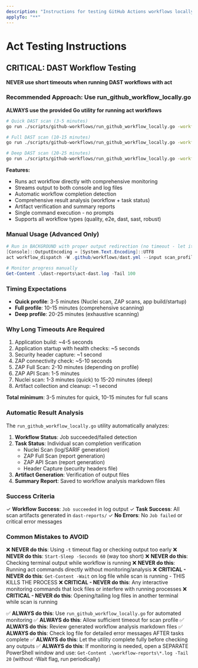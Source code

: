 ```yaml
---
description: "Instructions for testing GitHub Actions workflows locally with act"
applyTo: "**"
---
```

# Act Testing Instructions

## CRITICAL: DAST Workflow Testing

**NEVER use short timeouts when running DAST workflows with act**

### Recommended Approach: Use run_github_workflow_locally.go

**ALWAYS use the provided Go utility for running act workflows**

```bash
# Quick DAST scan (3-5 minutes)
go run ./scripts/github-workflows/run_github_workflow_locally.go -workflows=dast -inputs="scan_profile=quick"

# Full DAST scan (10-15 minutes)
go run ./scripts/github-workflows/run_github_workflow_locally.go -workflows=dast -inputs="scan_profile=full"

# Deep DAST scan (20-25 minutes)
go run ./scripts/github-workflows/run_github_workflow_locally.go -workflows=dast -inputs="scan_profile=deep"
```

**Features:**
- Runs act workflow directly with comprehensive monitoring
- Streams output to both console and log files
- Automatic workflow completion detection
- Comprehensive result analysis (workflow + task status)
- Artifact verification and summary reports
- Single command execution - no prompts
- Supports all workflow types (quality, e2e, dast, sast, robust)

### Manual Usage (Advanced Only)

```powershell
# Run in BACKGROUND with proper output redirection (no timeout - let it complete)
[Console]::OutputEncoding = [System.Text.Encoding]::UTF8
act workflow_dispatch -W .github/workflows/dast.yml --input scan_profile=quick --artifact-server-path ./dast-reports 2>&1 | Out-File -FilePath .\dast-reports\act-dast.log -Encoding utf8

# Monitor progress manually
Get-Content .\dast-reports\act-dast.log -Tail 100
```

### Timing Expectations

- **Quick profile**: 3-5 minutes (Nuclei scan, ZAP scans, app build/startup)
- **Full profile**: 10-15 minutes (comprehensive scanning)
- **Deep profile**: 20-25 minutes (exhaustive scanning)

### Why Long Timeouts Are Required

1. Application build: ~4-5 seconds
2. Application startup with health checks: ~5 seconds
3. Security header capture: ~1 second
4. ZAP connectivity check: ~5-10 seconds
5. ZAP Full Scan: 2-10 minutes (depending on profile)
6. ZAP API Scan: 1-5 minutes
7. Nuclei scan: 1-3 minutes (quick) to 15-20 minutes (deep)
8. Artifact collection and cleanup: ~1 second

**Total minimum**: 3-5 minutes for quick, 10-15 minutes for full scans

### Automatic Result Analysis

The `run_github_workflow_locally.go` utility automatically analyzes:

1. **Workflow Status**: Job succeeded/failed detection
2. **Task Status**: Individual scan completion verification
   - Nuclei Scan (log/SARIF generation)
   - ZAP Full Scan (report generation)
   - ZAP API Scan (report generation)
   - Header Capture (security headers file)
3. **Artifact Generation**: Verification of output files
4. **Summary Report**: Saved to workflow analysis markdown files

### Success Criteria

✓ **Workflow Success**: `Job succeeded` in log output
✓ **Task Success**: All scan artifacts generated in `dast-reports/`
✓ **No Errors**: No `Job failed` or critical error messages

### Common Mistakes to AVOID

❌ **NEVER do this**: Using `-t` timeout flag or checking output too early
❌ **NEVER do this**: `Start-Sleep -Seconds 60` (way too short)
❌ **NEVER do this**: Checking terminal output while workflow is running
❌ **NEVER do this**: Running act commands directly without monitoring/analysis
❌ **CRITICAL - NEVER do this**: `Get-Content -Wait` on log file while scan is running - THIS KILLS THE PROCESS
❌ **CRITICAL - NEVER do this**: Any interactive monitoring commands that lock files or interfere with running processes
❌ **CRITICAL - NEVER do this**: Opening/tailing log files in another terminal while scan is running

✅ **ALWAYS do this**: Use `run_github_workflow_locally.go` for automated monitoring
✅ **ALWAYS do this**: Allow sufficient timeout for scan profile
✅ **ALWAYS do this**: Review generated workflow analysis markdown files
✅ **ALWAYS do this**: Check log file for detailed error messages AFTER tasks complete
✅ **ALWAYS do this**: Let the utility complete fully before checking any outputs
✅ **ALWAYS do this**: If monitoring is needed, open a SEPARATE PowerShell window and use: `Get-Content .\workflow-reports\*.log -Tail 20` (without -Wait flag, run periodically)
